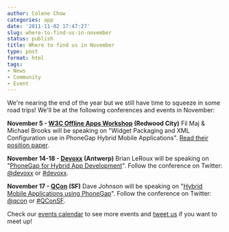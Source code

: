 ```yaml
---
author: Colene Chow
categories: app
date: '2011-11-02 17:47:27'
slug: where-to-find-us-in-november
status: publish
title: Where to find us in November
type: post
format: html
tags:
- News
- Community
- Event
---
```


We're nearing the end of the year but we still have time to squeeze in some road trips! We'll be at the following conferences and events in November:

**November 5 - [W3C Offline Apps Workshop](http://www.w3.org/2011/web-apps-ws/) (Redwood City)** Fil Maj & Michael Brooks will be speaking on "Widget Packaging and XML Configuration use in PhoneGap Hybrid Mobile Applications". [Read their position paper](http://www.w3.org/2011/web-apps-ws/Papers.html).

**November 14-18 - [Devoxx](http://www.devoxx.com/display/DV11/Home) (Antwerp)** Brian LeRoux will be speaking on "[PhoneGap for Hybrid App Development](http://www.devoxx.com/display/DV11/PhoneGap+for+Hybrid+App+Development)". Follow the conference on Twitter: [@devoxx](http://twitter.com/devoxx) or [#devoxx](http://twitter.com/#!/search?q=%23Devoxx).

**November 17 - [QCon](http://qconsf.com/) (SF)** Dave Johnson will be speaking on "[Hybrid Mobile Applications using PhoneGap](http://qconsf.com/sf2011/presentation/Hybrid+Mobile+Applications+using+PhoneGap)". Follow the conference on Twitter: [@qcon](http://twitter.com/qcon) or [#QConSF](http://twitter.com/#!/search?q=%23QConSF).

Check our [events calendar](http://phonegap.com/community/events/) to see more events and [tweet us](http://twitter.com/#!/phonegap) if you want to meet up!
